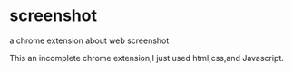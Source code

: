 # screenshot
a chrome extension about web screenshot

This an incomplete chrome extension,I just used html,css,and Javascript.

